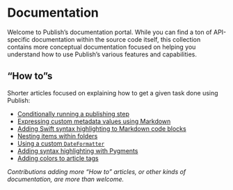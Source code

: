 # Documentation

Welcome to Publish’s documentation portal. While you can find a ton of API-specific documentation within the source code itself, this collection contains more conceptual documentation focused on helping you understand how to use Publish’s various features and capabilities.

## “How to”s

Shorter articles focused on explaining how to get a given task done using Publish:

- [Conditionally running a publishing step](HowTo/conditionally-run-a-step.md)
- [Expressing custom metadata values using Markdown](HowTo/custom-markdown-metadata-values.md)
- [Adding Swift syntax highlighting to Markdown code blocks](HowTo/adding-swift-syntax-highlighting.md)
- [Nesting items within folders](HowTo/nested-items.md)
- [Using a custom `DateFormatter`](HowTo/using-a-custom-date-formatter.md)
- [Adding syntax highlighting with Pygments](HowTo/add-syntax-highlighting-with-pygments.md)
- [Adding colors to article tags](HowTo/adding-color-to-tags.md)

*Contributions adding more “How to” articles, or other kinds of documentation, are more than welcome.*
